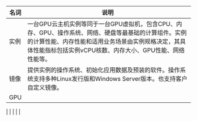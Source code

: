 名词|说明
------|------
实例|一台GPU云主机实例等同于一台GPU虚拟机，包含CPU、内存、GPU、操作系统、网络、硬盘等最基础的计算组件。实例的计算性能、内存性能和适用业务场景由实例规格决定，其具体性能指标包括实例vCPU核数、内存大小、GPU性能、网络性能等。
镜像|提供实例的操作系统、初始化应用数据及预装的软件。操作系统支持多种Linux发行版和Windows Server版本。也支持客户自定义镜像。
GPU|
|
|
|
|
|
